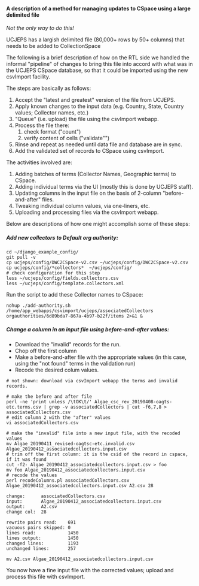 #### A description of a method for managing updates to CSpace using a large delimited file

_Not the only way to do this!_

UCJEPS has a largish delimited file (80,000+ rows by 50+ columns) that needs to be
added to CollectionSpace

The following is a brief description of how on the RTL side
we handled the informal "pipeline" of changes to bring this file
into accord with what was in the UCJEPS CSpace database, so that
it could be imported using the new csvImport facility.

The steps are basically as follows:

1. Accept the "latest and greatest" version of the file from UCJEPS.
1. Apply known changes to the input data (e.g. Country, State, Country values; Collector names, etc.)
1. "Queue" (i.e. upload) the file using the csvImport webapp.
1. Process the file there: 
    1.  check format ("count")
    1.  verify content of cells ("validate"")
1. Rinse and repeat as needed until data file and database are in sync.
1. Add the validated set of records to CSpace using csvImport.

The activities involved are:

1. Adding batches of terms (Collector Names, Geographic terms) to CSpace.
1. Adding individual terms via the UI (mostly this is done by UCJEPS staff).
1. Updating columns in the input file on the basis of 2-column "before-and-after" files.
1. Tweaking individual column values, via one-liners, etc.
1. Uploading and processing files via the csvImport webapp.

Below are descriptions of how one might accomplish some of these steps:

##### Add new collectors to Default org authority:

```
cd ~/django_example_config/
git pull -v
cp ucjeps/config/DWC2CSpace-v2.csv ~/ucjeps/config/DWC2CSpace-v2.csv 
cp ucjeps/config/*collectors*  ~/ucjeps/config/
# check configuration for this step
less ~/ucjeps/config/fields.collectors.csv
less ~/ucjeps/config/template.collectors.xml
```

Run the script to add these Collector names to CSpace:

```
nohup ./add-authority.sh /home/app_webapps/csvimport/ucjeps/associatedCollectors orgauthorities/6d89bda7-867a-4b97-b22f/items 2>&1 &
```

##### Change a column in an input file using before-and-after values:

* Download the "invalid" records for the run.
* Chop off the first column
* Make a before-and-after file with the appropriate values (in this case, using the "not found" terms in the validation run)
* Recode the desired colum values.

```
# not shown: download via csvImport webapp the terms and invalid records.

# make the before and after file
perl -ne 'print unless /\tOK\t/' Algae_csc_rev_20190408-oagts-etc.terms.csv | grep -v associatedCollectors | cut -f6,7,8 > associatedCollectors.csv
# edit column 2 with the "after" values
vi associatedCollectors.csv 

# make the "invalid" file into a new input file, with the recoded values
mv Algae_20190411_revised-oagtsc-etc.invalid.csv Algae_20190412_associatedcollectors.input.csv
# trim off the first column: it is the csid of the record in cspace, if it was found
cut -f2- Algae_20190412_associatedcollectors.input.csv > foo
mv foo Algae_20190412_associatedcollectors.input.csv 
# recode the values
perl recodeColumns.pl associatedCollectors.csv Algae_20190412_associatedcollectors.input.csv A2.csv 28

change:      associatedCollectors.csv
input:       Algae_20190412_associatedcollectors.input.csv
output:      A2.csv
change col:  28

rewrite pairs read:    691
vacuous pairs skipped: 0
lines read:            1450
lines output:          1450
changed lines:         1193
unchanged lines:       257

mv A2.csv Algae_20190412_associatedcollectors.input.csv
```

You now have a fine input file with the corrected values; upload and process this file with csvImport.
